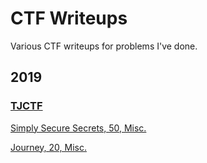 # CTF Writeups 
Various CTF writeups for problems I've done.

## 2019

### [TJCTF](https://tjctf.org/)
[Simply Secure Secrets, 50, Misc.](./2019/tjctf/simplysecuresecrets/sss_50.md)

[Journey, 20, Misc.](./2019/tjctf/journey/journey_20.md)

